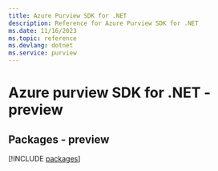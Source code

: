 ```yaml
---
title: Azure Purview SDK for .NET
description: Reference for Azure Purview SDK for .NET
ms.date: 11/16/2023
ms.topic: reference
ms.devlang: dotnet
ms.service: purview
---
```

# Azure purview SDK for .NET - preview
## Packages - preview
[!INCLUDE [packages](purview-index.md)]